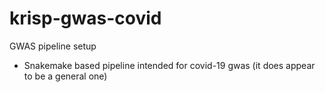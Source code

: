 # krisp-gwas-covid
GWAS pipeline setup


- Snakemake based pipeline intended for covid-19 gwas (it does appear to be a general one)

